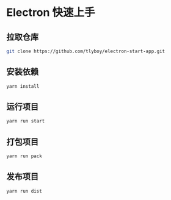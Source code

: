 # Electron 快速上手

## 拉取仓库

```bash
git clone https://github.com/tlyboy/electron-start-app.git
```

## 安装依赖

```bash
yarn install
```

## 运行项目

```bash
yarn run start
```

## 打包项目

```bash
yarn run pack
```

## 发布项目

```bash
yarn run dist
```
